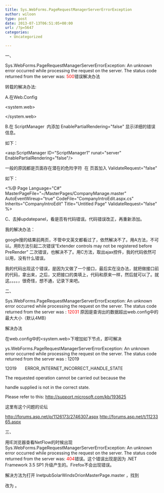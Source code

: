 ```yaml
---
title: Sys.WebForms.PageRequestManagerServerErrorException
author: wiloon
type: post
date: 2013-07-13T06:51:05+00:00
url: /?p=5647
categories:
  - Uncategorized

---
```

一、
  
Sys.WebForms.PageRequestManagerServerErrorException: An unknown error occurred while processing the request on the server. The status code returned from the server was: <span style="color: #ff0000;">500</span>错误解决办法

转载的解决办法:

A.在Web.Config
  
<system.web>
  
<pages enableEventValidation="false"/>
  
</system.web>

B.在 ScriptManager  内添加 EnablePartialRendering="false" 显示详细的错误信息。
  
如下：
  
<asp:ScriptManager ID="ScriptManager1" runat="server" EnablePartialRendering="false"/>

一般的原因都是页面存在潜在的危险字符  在 页首加入 ValidateRequest="false"
  
如下：
  
<%@ Page Language="C#" MasterPageFile="~/MasterPages/CompanyManage.master" AutoEventWireup="true" CodeFile="CompanyIntroEdit.aspx.cs" Inherits="CompanyIntroEdit" Title="Untitled Page" ValidateRequest="false" %>

C、去掉updatepanel，看是否有代码错误。代码错误改正，再重新添加。

我的解决办法：

google搜的结果前两页，不管中文英文都看过了，依然解决不了。用A方法，不可以。用B方法引起二次错误“Extender controls may not be registered before PreRender” 二次错误，也解决不了。用C方法，取出ajax控件，我的代码依然可以用，没有什么错误。

我的代码出现这个错误，是因为又做了一个接口，最后实在没办法，就把做接口前的代码，拿出来，之后，又把接口的类填上，代码和原来一样，然后就可以了。就这。。。。，很奇怪，想不通，记录下来吧。



二、
  
Sys.WebForms.PageRequestManagerServerErrorException: An unknown error occurred while processing the request on the server. The status code returned from the server was : <span style="color: #ff0000;">12031
 </span>原因是查询出的数据超出web.config中的最大大小（默认4MB）
  
解决办法

在web.config中的<system.web>下增加如下节点，即可解决
  
<httpRuntime maxRequestLength="8192" />
  
ys.WebForms.PageRequestManagerServerErrorException: An unknown error occurred while processing the request on the server. The status code returned from the server was : 12019
  
12019       ERROR\_INTERNET\_INCORRECT\_HANDLE\_STATE
  
The requested operation cannot be carried out because the
  
handle supplied is not in the correct state.

Please refer to this: <a href="http://support.microsoft.com/kb/193625" rel="nofollow">http://support.microsoft.com/kb/193625</a>
  
这里有这个问题的论坛
  
<a href="http://forums.asp.net/p/1126173/2746307.aspx" rel="nofollow">http://forums.asp.net/p/1126173/2746307.aspx</a> <a href="http://forums.asp.net/t/1123365.aspx" rel="nofollow">http://forums.asp.net/t/1123365.aspx</a>
  
三、
  
用IE浏览器查看NetFlow的时候出现 Sys.WebForms.PageRequestManagerServerErrorException: An unknown error occurred while processing the request on the server. The status code returned from the server was: <span style="color: #ff0000;">404</span>错误。这个错误出现是因为 .NET Framework 3.5 SP1 升级产生的。Firefox不会出现错误。

解决方法为打开 InetpubSolarWindsOrionMasterPage.master ，找到
  
<form runat="server" method="post" action="#" id="aspnetForm">
  
改为 <form runat="server" method="post" id="aspnetForm"> 。